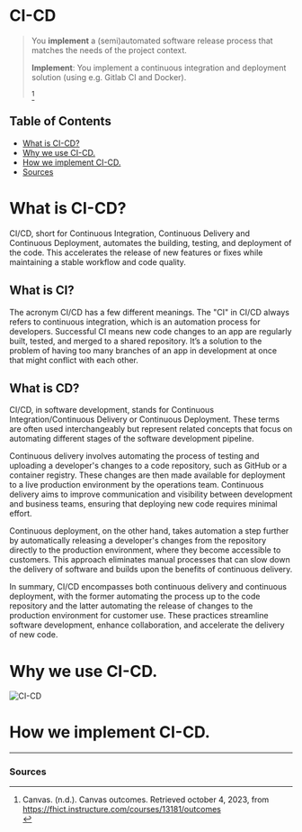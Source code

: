 # **CI-CD**
>You **implement** a (semi)automated software release process that matches the needs of the project context.
>
>**Implement**: You implement a continuous integration and deployment solution (using e.g. Gitlab CI and Docker).
>
>[^1]

## **Table of Contents**
- [What is CI-CD?](#what-is-ci-cd)
- [Why we use CI-CD.](#why-we-use-ci-cd)
- [How we implement CI-CD.](#how-we-implement-ci-cd)
- [Sources](#sources)

# **What is CI-CD?**
CI/CD, short for Continuous Integration, Continuous Delivery and Continuous Deployment, automates the building, testing, and deployment of the code. This accelerates the release of new features or fixes while maintaining a stable workflow and code quality.

## **What is CI?**
The acronym CI/CD has a few different meanings. The "CI" in CI/CD always refers to continuous integration, which is an automation process for developers. Successful CI means new code changes to an app are regularly built, tested, and merged to a shared repository. It’s a solution to the problem of having too many branches of an app in development at once that might conflict with each other.

## **What is CD?**
CI/CD, in software development, stands for Continuous Integration/Continuous Delivery or Continuous Deployment. These terms are often used interchangeably but represent related concepts that focus on automating different stages of the software development pipeline.

Continuous delivery involves automating the process of testing and uploading a developer's changes to a code repository, such as GitHub or a container registry. These changes are then made available for deployment to a live production environment by the operations team. Continuous delivery aims to improve communication and visibility between development and business teams, ensuring that deploying new code requires minimal effort.

Continuous deployment, on the other hand, takes automation a step further by automatically releasing a developer's changes from the repository directly to the production environment, where they become accessible to customers. This approach eliminates manual processes that can slow down the delivery of software and builds upon the benefits of continuous delivery.

In summary, CI/CD encompasses both continuous delivery and continuous deployment, with the former automating the process up to the code repository and the latter automating the release of changes to the production environment for customer use. These practices streamline software development, enhance collaboration, and accelerate the delivery of new code.

# **Why we use CI-CD.**
![CI-CD](https://github.com/Know-Hows/S3-Portfolio/assets/58418773/c628fc7a-cf3c-454d-9782-f26210c4fb05)


# **How we implement CI-CD.**


--------------------
### **Sources**
[^1]: Canvas. (n.d.). Canvas outcomes. Retrieved october 4, 2023, from https://fhict.instructure.com/courses/13181/outcomes<br>
[^2]: Red Hat. (2022, May 11). What is CI/CD? Retrieved october 5, 2023, from https://www.redhat.com/en/topics/devops/what-is-ci-cd?pfe-x1m7zato6=products
